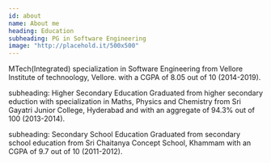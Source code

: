 ```yaml
---
id: about
name: About me
heading: Education 
subheading: PG in Software Engineering
image: "http://placehold.it/500x500"
---
```


MTech(Integrated) specialization in Software Engineering from Vellore Institute of technoology, Vellore. with a CGPA of 8.05 out of 10 (2014-2019).

subheading: Higher Secondary Education
Graduated from higher secondary eduction with specialization in Maths, Physics and Chemistry from Sri Gayatri Junior College, Hyderabad and with an aggregate of 94.3% out of 100 (2013-2014).

subheading: Secondary School Education
Graduated from secondary school education from Sri Chaitanya Concept School, Khammam with an CGPA of 9.7 out of 10 (2011-2012).
